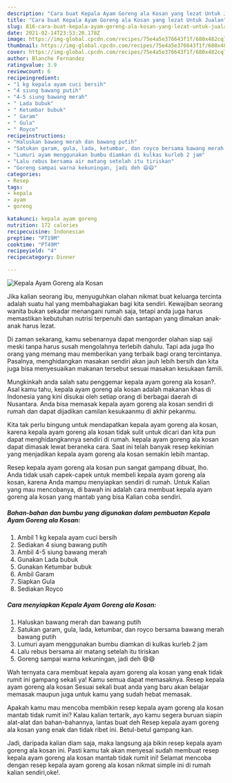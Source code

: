 ```yaml
---
description: "Cara buat Kepala Ayam Goreng ala Kosan yang lezat Untuk Jualan"
title: "Cara buat Kepala Ayam Goreng ala Kosan yang lezat Untuk Jualan"
slug: 816-cara-buat-kepala-ayam-goreng-ala-kosan-yang-lezat-untuk-jualan
date: 2021-02-14T23:53:20.178Z
image: https://img-global.cpcdn.com/recipes/75e4a5e376643f1f/680x482cq70/kepala-ayam-goreng-ala-kosan-foto-resep-utama.jpg
thumbnail: https://img-global.cpcdn.com/recipes/75e4a5e376643f1f/680x482cq70/kepala-ayam-goreng-ala-kosan-foto-resep-utama.jpg
cover: https://img-global.cpcdn.com/recipes/75e4a5e376643f1f/680x482cq70/kepala-ayam-goreng-ala-kosan-foto-resep-utama.jpg
author: Blanche Fernandez
ratingvalue: 3.9
reviewcount: 6
recipeingredient:
- "1 kg kepala ayam cuci bersih"
- "4 siung bawang putih"
- "4-5 siung bawang merah"
- " Lada bubuk"
- " Ketumbar bubuk"
- " Garam"
- " Gula"
- " Royco"
recipeinstructions:
- "Haluskan bawang merah dan bawang putih"
- "Satukan garam, gula, lada, ketumbar, dan royco bersama bawang merah bawang putih"
- "Lumuri ayam menggunakan bumbu diamkan di kulkas kurleb 2 jam"
- "Lalu rebus bersama air matang setelah itu tiriskan"
- "Goreng sampai warna kekuningan, jadi deh 😄😄"
categories:
- Resep
tags:
- kepala
- ayam
- goreng

katakunci: kepala ayam goreng 
nutrition: 172 calories
recipecuisine: Indonesian
preptime: "PT19M"
cooktime: "PT49M"
recipeyield: "4"
recipecategory: Dinner

---
```



![Kepala Ayam Goreng ala Kosan](https://img-global.cpcdn.com/recipes/75e4a5e376643f1f/680x482cq70/kepala-ayam-goreng-ala-kosan-foto-resep-utama.jpg)

Jika kalian seorang ibu, menyuguhkan olahan nikmat buat keluarga tercinta adalah suatu hal yang membahagiakan bagi kita sendiri. Kewajiban seorang  wanita bukan sekadar menangani rumah saja, tetapi anda juga harus memastikan kebutuhan nutrisi terpenuhi dan santapan yang dimakan anak-anak harus lezat.

Di zaman  sekarang, kamu sebenarnya dapat mengorder olahan siap saji meski tanpa harus susah mengolahnya terlebih dahulu. Tapi ada juga lho orang yang memang mau memberikan yang terbaik bagi orang tercintanya. Pasalnya, menghidangkan masakan sendiri akan jauh lebih bersih dan kita juga bisa menyesuaikan makanan tersebut sesuai masakan kesukaan famili. 



Mungkinkah anda salah satu penggemar kepala ayam goreng ala kosan?. Asal kamu tahu, kepala ayam goreng ala kosan adalah makanan khas di Indonesia yang kini disukai oleh setiap orang di berbagai daerah di Nusantara. Anda bisa memasak kepala ayam goreng ala kosan sendiri di rumah dan dapat dijadikan camilan kesukaanmu di akhir pekanmu.

Kita tak perlu bingung untuk mendapatkan kepala ayam goreng ala kosan, karena kepala ayam goreng ala kosan tidak sulit untuk dicari dan kita pun dapat menghidangkannya sendiri di rumah. kepala ayam goreng ala kosan dapat dimasak lewat beraneka cara. Saat ini telah banyak resep kekinian yang menjadikan kepala ayam goreng ala kosan semakin lebih mantap.

Resep kepala ayam goreng ala kosan pun sangat gampang dibuat, lho. Anda tidak usah capek-capek untuk membeli kepala ayam goreng ala kosan, karena Anda mampu menyiapkan sendiri di rumah. Untuk Kalian yang mau mencobanya, di bawah ini adalah cara membuat kepala ayam goreng ala kosan yang mantab yang bisa Kalian coba sendiri.

<!--inarticleads1-->

##### Bahan-bahan dan bumbu yang digunakan dalam pembuatan Kepala Ayam Goreng ala Kosan:

1. Ambil 1 kg kepala ayam cuci bersih
1. Sediakan 4 siung bawang putih
1. Ambil 4-5 siung bawang merah
1. Gunakan  Lada bubuk
1. Gunakan  Ketumbar bubuk
1. Ambil  Garam
1. Siapkan  Gula
1. Sediakan  Royco




<!--inarticleads2-->

##### Cara menyiapkan Kepala Ayam Goreng ala Kosan:

1. Haluskan bawang merah dan bawang putih
1. Satukan garam, gula, lada, ketumbar, dan royco bersama bawang merah bawang putih
1. Lumuri ayam menggunakan bumbu diamkan di kulkas kurleb 2 jam
1. Lalu rebus bersama air matang setelah itu tiriskan
1. Goreng sampai warna kekuningan, jadi deh 😄😄




Wah ternyata cara membuat kepala ayam goreng ala kosan yang enak tidak rumit ini gampang sekali ya! Kamu semua dapat memasaknya. Resep kepala ayam goreng ala kosan Sesuai sekali buat anda yang baru akan belajar memasak maupun juga untuk kamu yang sudah hebat memasak.

Apakah kamu mau mencoba membikin resep kepala ayam goreng ala kosan mantab tidak rumit ini? Kalau kalian tertarik, ayo kamu segera buruan siapin alat-alat dan bahan-bahannya, lantas buat deh Resep kepala ayam goreng ala kosan yang enak dan tidak ribet ini. Betul-betul gampang kan. 

Jadi, daripada kalian diam saja, maka langsung aja bikin resep kepala ayam goreng ala kosan ini. Pasti kamu tak akan menyesal sudah membuat resep kepala ayam goreng ala kosan mantab tidak rumit ini! Selamat mencoba dengan resep kepala ayam goreng ala kosan nikmat simple ini di rumah kalian sendiri,oke!.

